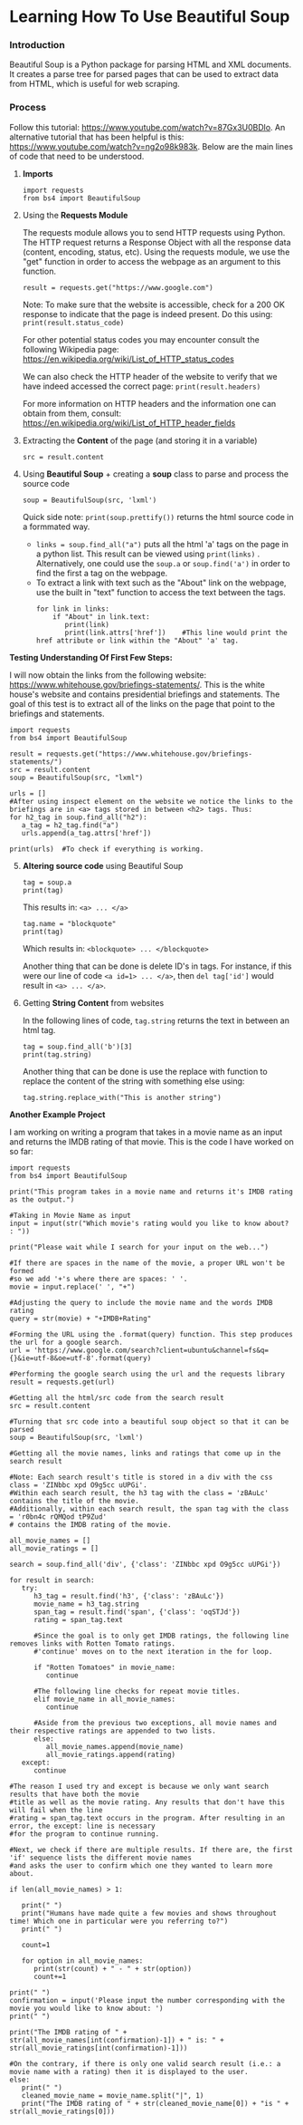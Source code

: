 # Learning How To Use Beautiful Soup

### Introduction

Beautiful Soup is a Python package for parsing HTML and XML documents. It creates a parse tree for parsed pages that can be used to extract data from HTML, which is useful for web scraping.

### Process

Follow this tutorial: https://www.youtube.com/watch?v=87Gx3U0BDlo. An alternative tutorial that has been helpful is this: https://www.youtube.com/watch?v=ng2o98k983k. Below are the main lines of code that need to be understood.

1. **Imports**

   ```
   import requests  
   from bs4 import BeautifulSoup  
   ```

2. Using the **Requests Module**

   The requests module allows you to send HTTP requests using Python. The HTTP request returns a Response Object with all the response data (content, encoding,     status, etc). Using the requests module, we use the "get" function in order to access the webpage as an argument to this function.

   ```
   result = requests.get("https://www.google.com")
   ```
   
   Note: To make sure that the website is accessible, check for a 200 OK response to indicate that the page is indeed present. Do this using: ``` print(result.status_code) ```
   
   For other potential status codes you may encounter consult the following
   Wikipedia page: https://en.wikipedia.org/wiki/List_of_HTTP_status_codes
   
   We can also check the HTTP header of the website to verify that we have 
   indeed accessed the correct page: ```print(result.headers)```
   
   For more information on HTTP headers and the information one can obtain from them,
   consult: https://en.wikipedia.org/wiki/List_of_HTTP_header_fields
   
   
3. Extracting the **Content** of the page (and storing it in a variable)

   ```src = result.content```
 
4. Using **Beautiful Soup** + creating a **soup** class to parse and process the source code

   ```soup = BeautifulSoup(src, 'lxml')```
   
   Quick side note: ```print(soup.prettify())``` returns the html source code in a formmated way.

   * ```links = soup.find_all("a")``` puts all the html 'a' tags on the page in a python list. This result can be viewed using ```print(links)``` . Alternatively, one could use the ```soup.a``` or ```soup.find('a')``` in order to find the first a tag on the webpage.
   * To extract a link with text such as the "About" link on the webpage, use the built in "text" function to access the text between the <a> </a> tags.
     ```
     for link in links:
         if "About" in link.text:
            print(link)
            print(link.attrs['href'])    #This line would print the href attribute or link within the "About" 'a' tag.
     ```

**Testing Understanding Of First Few Steps:**

I will now obtain the links from the following website: https://www.whitehouse.gov/briefings-statements/. This is the white house's website and contains presidential briefings and statements. The goal of this test is to extract all of the links on the page that point to the briefings and statements. 

```
import requests
from bs4 import BeautifulSoup

result = requests.get("https://www.whitehouse.gov/briefings-statements/")
src = result.content
soup = BeautifulSoup(src, "lxml")

urls = []
#After using inspect element on the website we notice the links to the briefings are in <a> tags stored in between <h2> tags. Thus:
for h2_tag in soup.find_all("h2"):
   a_tag = h2_tag.find("a")
   urls.append(a_tag.attrs['href'])
   
print(urls)  #To check if everything is working.
```

5. **Altering source code** using Beautiful Soup
   ```
   tag = soup.a
   print(tag)
   ```
   This results in: ```<a> ... </a>```
   
   ```
   tag.name = "blockquote"
   print(tag)
   ```
   Which results in: ```<blockquote> ... </blockquote>```
   
   Another thing that can be done is delete ID's in tags. For instance, if this were our line of code ```<a id=1> ... </a>```, then ```del tag['id']``` would result in ```<a> ... </a>```.
   
6. Getting **String Content** from websites

   In the following lines of code, ```tag.string``` returns the text in between an html tag.
   ```
   tag = soup.find_all('b')[3]
   print(tag.string)
   ```
   
   Another thing that can be done is use the replace with function to replace the content of the string with something else using:
   ```
   tag.string.replace_with("This is another string")
   ```

**Another Example Project**

I am working on writing a program that takes in a movie name as an input and returns the IMDB rating of that movie. This is the code I have worked on so far:

   ```
   import requests
   from bs4 import BeautifulSoup

   print("This program takes in a movie name and returns it's IMDB rating as the output.")

   #Taking in Movie Name as input
   input = input(str("Which movie's rating would you like to know about? : "))

   print("Please wait while I search for your input on the web...")

   #If there are spaces in the name of the movie, a proper URL won't be formed
   #so we add '+'s where there are spaces: ' '.
   movie = input.replace(' ', "+")

   #Adjusting the query to include the movie name and the words IMDB rating
   query = str(movie) + "+IMDB+Rating"

   #Forming the URL using the .format(query) function. This step produces the url for a google search.
   url = 'https://www.google.com/search?client=ubuntu&channel=fs&q={}&ie=utf-8&oe=utf-8'.format(query)

   #Performing the google search using the url and the requests library
   result = requests.get(url)

   #Getting all the html/src code from the search result
   src = result.content

   #Turning that src code into a beautiful soup object so that it can be parsed
   soup = BeautifulSoup(src, 'lxml')

   #Getting all the movie names, links and ratings that come up in the search result
   
   #Note: Each search result's title is stored in a div with the css class = 'ZINbbc xpd O9g5cc uUPGi'.
   #Within each search result, the h3 tag with the class = 'zBAuLc' contains the title of the movie.
   #Additionally, within each search result, the span tag with the class = 'r0bn4c rQMQod tP9Zud'
   # contains the IMDB rating of the movie.
   
   all_movie_names = []        
   all_movie_ratings = []

   search = soup.find_all('div', {'class': 'ZINbbc xpd O9g5cc uUPGi'})

   for result in search:
      try:
         h3_tag = result.find('h3', {'class': 'zBAuLc'})
         movie_name = h3_tag.string
         span_tag = result.find('span', {'class': 'oqSTJd'})
         rating = span_tag.text
         
         #Since the goal is to only get IMDB ratings, the following line removes links with Rotten Tomato ratings. 
         #'continue' moves on to the next iteration in the for loop.
         
         if "Rotten Tomatoes" in movie_name:
            continue                             
         
         #The following line checks for repeat movie titles.
         elif movie_name in all_movie_names:
            continue
            
         #Aside from the previous two exceptions, all movie names and their respective ratings are appended to two lists.
         else:
            all_movie_names.append(movie_name)
            all_movie_ratings.append(rating)
      except:
         continue

   #The reason I used try and except is because we only want search results that have both the movie
   #title as well as the movie rating. Any results that don't have this will fail when the line
   #rating = span_tag.text occurs in the program. After resulting in an error, the except: line is necessary
   #for the program to continue running.

   #Next, we check if there are multiple results. If there are, the first 'if' sequence lists the different movie names 
   #and asks the user to confirm which one they wanted to learn more about.
   
   if len(all_movie_names) > 1:
      
      print(" ")
      print("Humans have made quite a few movies and shows throughout time! Which one in particular were you referring to?")
      print(" ")
      
      count=1
      
      for option in all_movie_names:
         print(str(count) + " - " + str(option))
         count+=1

   print(" ")
   confirmation = input('Please input the number corresponding with the movie you would like to know about: ')
   print(" ")
    
   print("The IMDB rating of " + str(all_movie_names[int(confirmation)-1]) + " is: " + str(all_movie_ratings[int(confirmation)-1]))

   #On the contrary, if there is only one valid search result (i.e.: a movie name with a rating) then it is displayed to the user.
   else:
      print(" ")
      cleaned_movie_name = movie_name.split("|", 1)
      print("The IMDB rating of " + str(cleaned_movie_name[0]) + "is " + str(all_movie_ratings[0]))


   ```
   
